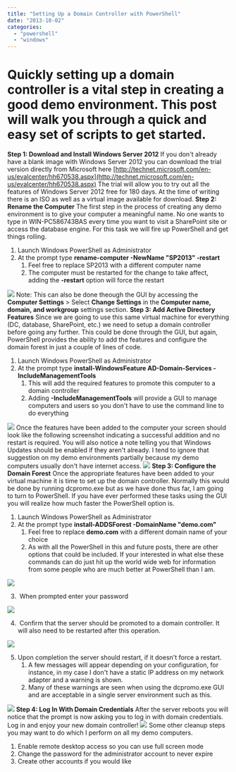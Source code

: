 ```yaml
---
title: "Setting Up a Domain Controller with PowerShell"
date: "2013-10-02"
categories: 
  - "powershell"
  - "windows"
---
```


# Quickly setting up a domain controller is a vital step in creating a good demo environment. This post will walk you through a quick and easy set of scripts to get started.

**Step 1: Download and Install Windows Server 2012** If you don't already have a blank image with Windows Server 2012 you can download the trial version directly from Microsoft here [http://technet.microsoft.com/en-us/evalcenter/hh670538.aspx](http://technet.microsoft.com/en-us/evalcenter/hh670538.aspx) The trial will allow you to try out all the features of Windows Server 2012 free for 180 days. At the time of writing there is an ISO as well as a virtual image available for download. **Step 2: Rename the Computer** The first step in the process of creating any demo environment is to give your computer a meaningful name. No one wants to type in WIN-PC586743BAS every time you want to visit a SharePoint site or access the database engine. For this task we will fire up PowerShell and get things rolling.

1. Launch Windows PowerShell as Administrator
2. At the prompt type **rename-computer -NewName "SP2013" -restart**
    1. Feel free to replace SP2013 with a different computer name
    2. The computer must be restarted for the change to take affect, adding the **\-restart** option will force the restart

![](https://images.bradleyschacht.com/wp-content/uploads/2013/05/DemoEnvironment_Part1_1.png) Note: This can also be done theough the GUI by accessing the **Computer Settings** > Select **Change Settings** in the **Computer name, domain, and workgroup** settings section. **Step 3: Add Active Directory Features** Since we are going to use this same virtual machine for everything (DC, database, SharePoint, etc.) we need to setup a domain controller before going any further. This could be done through the GUI, but again, PowerShell provides the ability to add the features and configure the domain forest in just a couple of lines of code.

1. Launch Windows PowerShell as Administrator
2. At the prompt type **install-WindowsFeature AD-Domain-Services -IncludeManagementTools**
    1. This will add the required features to promote this computer to a domain controller
    2. Adding **\-IncludeManagementTools** will provide a GUI to manage computers and users so you don't have to use the command line to do everything

![](https://images.bradleyschacht.com/wp-content/uploads/2013/05/DemoEnvironment_Part1_3.png) Once the features have been added to the computer your screen should look like the following screenshot indicating a successful addition and no restart is required. You will also notice a note telling you that Windows Updates should be enabled if they aren't already. I tend to ignore that suggestion on my demo environments partially because my demo computers usually don't have internet access. ![](https://images.bradleyschacht.com/wp-content/uploads/2013/05/DemoEnvironment_Part1_4.png) **Step 3: Configure the Domain Forest** Once the appropriate features have been added to your virtual machine it is time to set up the domain controller. Normally this would be done by running dcpromo.exe but as we have done thus far, I am going to turn to PowerShell. If you have ever performed these tasks using the GUI you will realize how much faster the PowerShell option is.

1. Launch Windows PowerShell as Administrator
2. At the prompt type **install-ADDSForest -DomainName "demo.com"**
    1. Feel free to replace **demo.com** with a different domain name of your choice
    2. As with all the PowerShell in this and future posts, there are other options that could be included. If your interested in what else these commands can do just hit up the world wide web for information from some people who are much better at PowerShell than I am.

![](https://images.bradleyschacht.com/wp-content/uploads/2013/05/DemoEnvironment_Part1_5.png)

3.  When prompted enter your password

![](https://images.bradleyschacht.com/wp-content/uploads/2013/05/DemoEnvironment_Part1_6.png)

4.  Confirm that the server should be promoted to a domain controller. It will also need to be restarted after this operation.

![](https://images.bradleyschacht.com/wp-content/uploads/2013/05/DemoEnvironment_Part1_7.png)

5. Upon completion the server should restart, if it doesn't force a restart.
    1. A few messages will appear depending on your configuration, for instance, in my case I don't have a static IP address on my network adapter and a warning is shown.
    2. Many of these warnings are seen when using the dcpromo.exe GUI and are acceptable in a single server environment such as this.

![](https://images.bradleyschacht.com/wp-content/uploads/2013/05/DemoEnvironment_Part1_8.png) **Step 4: Log In With Domain Credentials** After the server reboots you will notice that the prompt is now asking you to log in with domain credentials. Log in and enjoy your new domain controller! ![](https://images.bradleyschacht.com/wp-content/uploads/2013/05/DemoEnvironment_Part1_9.png) Some other cleanup steps you may want to do which I perform on all my demo computers.

1. Enable remote desktop access so you can use full screen mode
2. Change the password for the administrator account to never expire
3. Create other accounts if you would like
